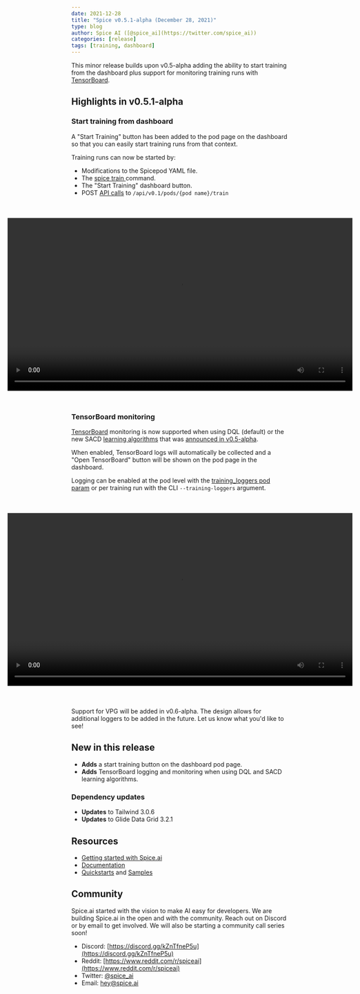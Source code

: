 ```yaml
---
date: 2021-12-28
title: "Spice v0.5.1-alpha (December 28, 2021)"
type: blog
author: Spice AI ([@spice_ai](https://twitter.com/spice_ai))
categories: [release]
tags: [training, dashboard]
---
```


This minor release builds upon v0.5-alpha adding the ability to start training from the dashboard plus support for monitoring training runs with [TensorBoard](https://www.tensorflow.org/tensorboard/).

## Highlights in v0.5.1-alpha

### Start training from dashboard

A "Start Training" button has been added to the pod page on the dashboard so that you can easily start training runs from that context.

Training runs can now be started by:

- Modifications to the Spicepod YAML file.
- The [spice train <pod name>](https://docs.spiceai.org/cli/reference/#train) command.
- The "Start Training" dashboard button.
- POST [API calls](https://docs.spiceai.org/api/) to `/api/v0.1/pods/{pod name}/train`

<div style="display: grid; justify-content: center; margin: 50px;">
<video controls width="800" src="https://user-images.githubusercontent.com/80174/146122241-f8073266-ead6-4628-8563-93e98d74e9f0.mov"></video>
</div>

### TensorBoard monitoring

[TensorBoard](https://www.tensorflow.org/tensorboard/) monitoring is now supported when using DQL (default) or the new SACD [learning algorithms](https://docs.spiceai.org/deep-learning-ai/) that was [announced in v0.5-alpha](https://github.com/spiceai/spiceai/releases/tag/v0.5-alpha).

When enabled, TensorBoard logs will automatically be collected and a "Open TensorBoard" button will be shown on the pod page in the dashboard.

Logging can be enabled at the pod level with the [training_loggers pod param](https://docs.spiceai.org/reference/pod/#paramstraining_loggers) or per training run with the CLI `--training-loggers` argument.

<div style="display: grid; justify-content: center; margin: 50px;">
<video controls width="800" src="https://user-images.githubusercontent.com/80174/146382503-2bb2570b-5111-4de0-9b80-a1dc4a5dcc35.mov"></video>
</div>

Support for VPG will be added in v0.6-alpha. The design allows for additional loggers to be added in the future. Let us know what you'd like to see!

## New in this release

- **Adds** a start training button on the dashboard pod page.
- **Adds** TensorBoard logging and monitoring when using DQL and SACD learning algorithms.

### Dependency updates

- **Updates** to Tailwind 3.0.6
- **Updates** to Glide Data Grid 3.2.1

## Resources

- [Getting started with Spice.ai](https://docs.spiceai.org/getting-started/)
- [Documentation](https://docs.spiceai.org/)
- [Quickstarts](https://github.com/spiceai/quickstarts/blob/trunk/README.md) and [Samples](https://github.com/spiceai/samples/blob/trunk/README.md)

## Community

Spice.ai started with the vision to make AI easy for developers. We are building Spice.ai in the open and with the community. Reach out on Discord or by email to get involved. We will also be starting a community call series soon!

- Discord: [https://discord.gg/kZnTfneP5u](https://discord.gg/kZnTfneP5u)
- Reddit: [https://www.reddit.com/r/spiceai](https://www.reddit.com/r/spiceai)
- Twitter: [@spice_ai](https://twitter.com/spice_ai)
- Email: [hey@spice.ai](mailto:hey@spice.ai)
